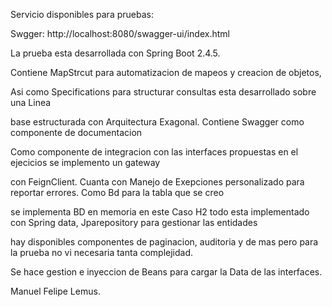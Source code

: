 Servicio disponibles para pruebas: 

Swgger: http://localhost:8080/swagger-ui/index.html

La prueba esta desarrollada con Spring Boot 2.4.5.

Contiene MapStrcut para automatizacion de mapeos y creacion de objetos, 

Asi como Specifications para structurar consultas esta desarrollado sobre una Linea 

base estructurada con Arquitectura Exagonal. Contiene Swagger como componente de documentacion 

Como componente de integracion con las interfaces propuestas en el ejecicios se implemento un gateway 

con FeignClient. Cuanta con Manejo de Exepciones personalizado para reportar errores. Como Bd para la tabla que se creo 

se implementa BD en memoria en este Caso H2 todo esta implementado con Spring data, Jparepository para gestionar las entidades

hay disponibles componentes de paginacion, auditoria y de mas pero para la prueba no vi necesaria tanta complejidad. 

Se hace gestion e inyeccion de Beans para cargar la Data de las interfaces. 


Manuel Felipe Lemus. 






